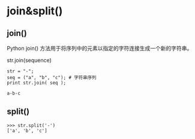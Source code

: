 # join&split\(\)

## join\(\)

Python join\(\) 方法用于将序列中的元素以指定的字符连接生成一个新的字符串。

str.join\(sequence\)

```text
str = "-";
seq = ("a", "b", "c"); # 字符串序列
print str.join( seq );

a-b-c
```

## split\(\)

```text
>>> str.split('-')
['a', 'b', 'c']
```

